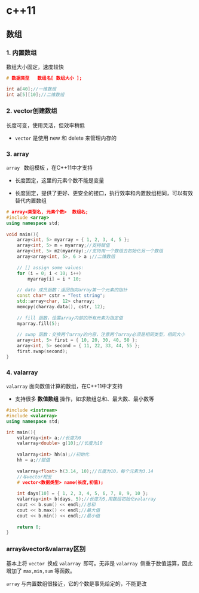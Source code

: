 # c++11

## 数组

### 1. 内置数组

数组大小固定，速度较快

```c++
# 数据类型   数组名[ 数组大小 ];

int a[40];//一维数组
int a[5][10];//二维数组
```

### 2. vector创建数组

长度可变，使用灵活，但效率稍低

-   `vector` 是使用 new 和 delete 来管理内存的

### 3. array

`array ` 数组模板 ，在C++11中才支持

-   长度固定，这里的元素个数不能是变量

-   长度固定，提供了更好、更安全的接口，执行效率和内置数组相同，可以有效替代内置数组

```c++
# array<类型名, 元素个数>  数组名;
#include <array>   
using namespace std;
 
void main(){
	array<int, 5> myarray = { 1, 2, 3, 4, 5 };
	array<int, 5> m = myarray;//支持赋值
	array<int, 5> m2(myarray);//支持用一个数组去初始化另一个数组
    array<array<int, 5>, 6 > a ;//二维数组
    
    // [] assign some values:
	for (i = 0; i < 10; i++) 
        myarray[i] = i * 10;
    
    // data 成员函数：返回指向array第一个元素的指针
    const char* cstr = "Test string";
	std::array<char, 12> charray;
	memcpy(charray.data(), cstr, 12);
    
    // fill 函数，设置array内部的所有元素为指定值
    myarray.fill(5);
    
    // swap 函数：交换两个array的内容，注意两个array必须是相同类型，相同大小
    array<int, 5> first = { 10, 20, 30, 40, 50 };
	array<int, 5> second = { 11, 22, 33, 44, 55 };
	first.swap(second);
}
```

### 4. valarray

`valarray` 面向数值计算的数组，在C++11中才支持

-   支持很多 **数值数组** 操作，如求数组总和、最大数、最小数等

```c++
#include <iostream> 
#include <valarray>
using namespace std;

int main(){
    valarray<int> a;//长度为0
    valarray<double> g(10);//长度为10
    
    valarray<int> hh(a);//初始化
    hh = a;//赋值
    
    valarray<float> h(3.14, 10);//长度为10，每个元素为3.14
    //与vector相反
    # vector<数据类型> name(长度,初值);
    
    int days[10] = { 1, 2, 3, 4, 5, 6, 7, 8, 9, 10 };
    valarray<int> b(days, 5);//长度为5,用数组初始化valarray
    cout << b.sum() << endl;//总和
    cout << b.max() << endl;//最大值
    cout << b.min() << endl;//最小值
    
    return 0;
}
```

### array&vector&valarray区别

基本上将 `vector `换成 `valarray `即可。无非是 `valarray `侧重于数值运算，因此增加了 `max,min,sum` 等函数。

`array` 与内置数组很接近，它的个数是事先给定的，不能更改

